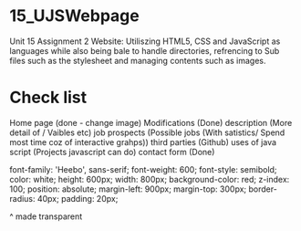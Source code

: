 # 15_UJSWebpage

Unit 15 Assignment 2 Website:
Utiliszing HTML5, CSS and JavaScript as languages while also being bale to handle directories, refrencing to Sub files such as the stylesheet and managing contents such as images.

# Check list

Home page (done - change image)
Modifications (Done)
description (More detail of / Vaibles etc)
job prospects (Possible jobs (With satistics/ Spend most time coz of interactive grahps))
third parties (Github)
uses of java script (Projects javascript can do)
contact form (Done)

  font-family: 'Heebo', sans-serif;
  font-weight: 600;
  font-style: semibold;
  color: white;
  height: 600px;
  width: 800px;
  background-color: red;
  z-index: 100;
  position: absolute;
  margin-left: 900px;
  margin-top: 300px;
  border-radius: 40px;
  padding: 20px;

  ^ made transparent